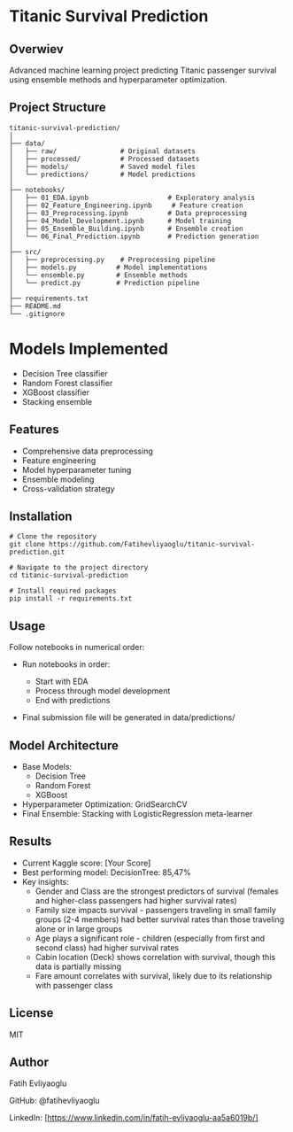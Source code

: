 # Titanic Survival Prediction

## Overwiev
Advanced machine learning project predicting Titanic passenger survival using ensemble methods and hyperparameter optimization.

## Project Structure

```
titanic-survival-prediction/
│
├── data/
│   ├── raw/                # Original datasets
│   ├── processed/          # Processed datasets
│   ├── models/             # Saved model files
│   └── predictions/        # Model predictions
│
├── notebooks/
│   ├── 01_EDA.ipynb                    # Exploratory analysis
│   ├── 02_Feature_Engineering.ipynb     # Feature creation
│   ├── 03_Preprocessing.ipynb          # Data preprocessing
│   ├── 04_Model_Development.ipynb      # Model training
│   ├── 05_Ensemble_Building.ipynb      # Ensemble creation
│   └── 06_Final_Prediction.ipynb       # Prediction generation
│
├── src/
│   ├── preprocessing.py    # Preprocessing pipeline
│   ├── models.py          # Model implementations
│   └── ensemble.py        # Ensemble methods
│   └── predict.py         # Prediction pipeline
│
├── requirements.txt
├── README.md
└── .gitignore
``` 

# Models Implemented

- Decision Tree classifier
- Random Forest classifier
- XGBoost classifier
- Stacking ensemble

## Features
- Comprehensive data preprocessing
- Feature engineering
- Model hyperparameter tuning
- Ensemble modeling
- Cross-validation strategy

## Installation

```
# Clone the repository
git clone https://github.com/Fatihevliyaoglu/titanic-survival-prediction.git

# Navigate to the project directory
cd titanic-survival-prediction

# Install required packages
pip install -r requirements.txt
```

## Usage

Follow notebooks in numerical order:

- Run notebooks in order:
  - Start with EDA
  - Process through model development
  - End with predictions

- Final submission file will be generated in data/predictions/

## Model Architecture

- Base Models:
  - Decision Tree
  - Random Forest
  - XGBoost
- Hyperparameter Optimization: GridSearchCV
- Final Ensemble: Stacking with LogisticRegression meta-learner

## Results

- Current Kaggle score: [Your Score]
- Best performing model: DecisionTree: 85,47%
- Key insights:
  - Gender and Class are the strongest predictors of survival (females and higher-class passengers had higher survival rates)
  - Family size impacts survival - passengers traveling in small family groups (2-4 members) had better survival rates than those traveling alone or in large groups
  - Age plays a significant role - children (especially from first and second class) had higher survival rates
  - Cabin location (Deck) shows correlation with survival, though this data is partially missing
  - Fare amount correlates with survival, likely due to its relationship with passenger class

## License
MIT

## Author

Fatih Evliyaoglu

GitHub: @fatihevliyaoglu

LinkedIn: [https://www.linkedin.com/in/fatih-evliyaoglu-aa5a6019b/]
